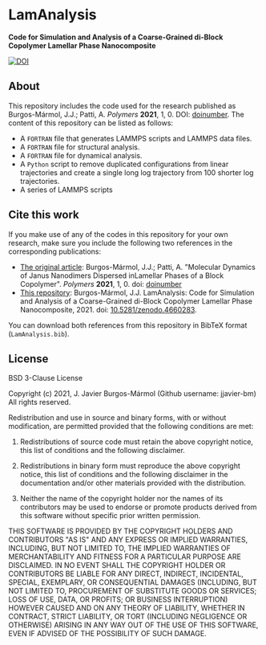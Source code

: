 # LamAnalysis
**Code for Simulation and Analysis of a Coarse-Grained di-Block Copolymer Lamellar Phase Nanocomposite**

[![DOI](https://zenodo.org/badge/DOI/10.5281/zenodo.4660283.svg)](https://doi.org/10.5281/zenodo.4660283)

## About
This repository includes the code used for the research published as Burgos-Mármol, J.J.; Patti, A. *Polymers* **2021**, 1, 0. DOI: [doinumber](https://doi.org/). The content of this repository can be listed as follows:

- A ``FORTRAN`` file that generates LAMMPS scripts and LAMMPS data files.
- A ``FORTRAN`` file for structural analysis.
- A ``FORTRAN`` file for dynamical analysis.
- A ``Python`` script to remove duplicated configurations from linear trajectories and create a single long log trajectory from 100 shorter log trajectories.
- A series of LAMMPS scripts

## Cite this work
If you make use of any of the codes in this repository for your own research, make sure you include the following two references in the corresponding publications:

- <ins>The original article</ins>: Burgos-Mármol, J.J.; Patti, A. "Molecular Dynamics of Janus Nanodimers Dispersed inLamellar Phases of a Block Copolymer". *Polymers* **2021**, 1, 0. doi: [doinumber](https://doi.org/)
- <ins>This repository</ins>: Burgos-Mármol, J.J. LamAnalysis: Code for Simulation and Analysis of a Coarse-Grained di-Block Copolymer Lamellar Phase Nanocomposite, 2021. doi: [10.5281/zenodo.4660283](https://doi.org/10.5281/zenodo.4660283).

You can download both references from this repository in BibTeX format (`LamAnalysis.bib`).

## License
BSD 3-Clause License

Copyright (c) 2021, J. Javier Burgos-Mármol (Github username: jjavier-bm)
All rights reserved.

Redistribution and use in source and binary forms, with or without
modification, are permitted provided that the following conditions are met:

1. Redistributions of source code must retain the above copyright notice, this
   list of conditions and the following disclaimer.

2. Redistributions in binary form must reproduce the above copyright notice,
   this list of conditions and the following disclaimer in the documentation
   and/or other materials provided with the distribution.

3. Neither the name of the copyright holder nor the names of its
   contributors may be used to endorse or promote products derived from
   this software without specific prior written permission.

THIS SOFTWARE IS PROVIDED BY THE COPYRIGHT HOLDERS AND CONTRIBUTORS "AS IS"
AND ANY EXPRESS OR IMPLIED WARRANTIES, INCLUDING, BUT NOT LIMITED TO, THE
IMPLIED WARRANTIES OF MERCHANTABILITY AND FITNESS FOR A PARTICULAR PURPOSE ARE
DISCLAIMED. IN NO EVENT SHALL THE COPYRIGHT HOLDER OR CONTRIBUTORS BE LIABLE
FOR ANY DIRECT, INDIRECT, INCIDENTAL, SPECIAL, EXEMPLARY, OR CONSEQUENTIAL
DAMAGES (INCLUDING, BUT NOT LIMITED TO, PROCUREMENT OF SUBSTITUTE GOODS OR
SERVICES; LOSS OF USE, DATA, OR PROFITS; OR BUSINESS INTERRUPTION) HOWEVER
CAUSED AND ON ANY THEORY OF LIABILITY, WHETHER IN CONTRACT, STRICT LIABILITY,
OR TORT (INCLUDING NEGLIGENCE OR OTHERWISE) ARISING IN ANY WAY OUT OF THE USE
OF THIS SOFTWARE, EVEN IF ADVISED OF THE POSSIBILITY OF SUCH DAMAGE.
